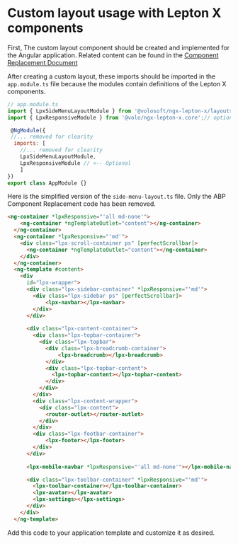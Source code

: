 # Custom layout usage with Lepton X components


First, The custom layout component should be created and implemented for the Angular application.
Related content can be found in the [Component Replacement Document](https://docs.abp.io/en/abp/latest/UI/Angular/Component-Replacement#how-to-replace-a-layout)


 
After creating a custom layout, these imports should be imported in the `app.module.ts` file because the modules contain definitions of the Lepton X components.


```javascript
// app.module.ts
import { LpxSideMenuLayoutModule } from '@volosoft/ngx-lepton-x/layouts';
import { LpxResponsiveModule } from '@volo/ngx-lepton-x.core';// optional. Only, if you are using lpxResponsive directive

 @NgModule({
 //... removed for clearity
  imports: [
  	//... removed for clearity
  	LpxSideMenuLayoutModule,
  	LpxResponsiveModule // <-- Optional
  	]
})
export class AppModule {}

```

Here is the simplified version of the `side-menu-layout.ts` file. Only the ABP Component Replacement code has been removed.


```html
<ng-container *lpxResponsive="'all md-none'">
    <ng-container *ngTemplateOutlet="content"></ng-container>
  </ng-container>
  <ng-container *lpxResponsive="'md'">
    <div class="lpx-scroll-container ps" [perfectScrollbar]>
      <ng-container *ngTemplateOutlet="content"></ng-container>
    </div>
  </ng-container>
  <ng-template #content>
    <div
      id="lpx-wrapper">
      <div class="lpx-sidebar-container" *lpxResponsive="'md'">
        <div class="lpx-sidebar ps" [perfectScrollbar]>
            <lpx-navbar></lpx-navbar>
        </div>
      </div>
  
      <div class="lpx-content-container">
        <div class="lpx-topbar-container">
          <div class="lpx-topbar">
            <div class="lpx-breadcrumb-container">
                <lpx-breadcrumb></lpx-breadcrumb>
            </div>
            <div class="lpx-topbar-content">
              <lpx-topbar-content></lpx-topbar-content>
            </div>
          </div>
        </div>
        <div class="lpx-content-wrapper">
          <div class="lpx-content">
            <router-outlet></router-outlet>
          </div>
        </div>
        <div class="lpx-footbar-container">
            <lpx-footer></lpx-footer>
        </div>
      </div>
  
      <lpx-mobile-navbar *lpxResponsive="'all md-none'"></lpx-mobile-navbar>

      <div class="lpx-toolbar-container" *lpxResponsive="'md'">
        <lpx-toolbar-container></lpx-toolbar-container>
        <lpx-avatar></lpx-avatar>
        <lpx-settings></lpx-settings>
      </div>
    </div>
  </ng-template>

```

Add this code to your application template and customize it as desired.
